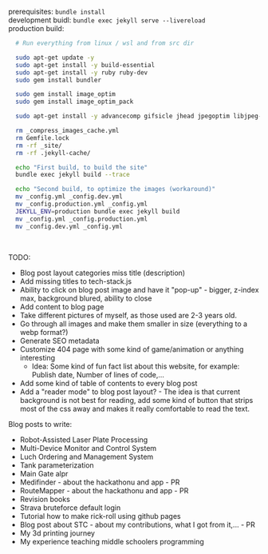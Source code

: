 prerequisites: `bundle install` <br/>
development buidl: `bundle exec jekyll serve --livereload` <br/>
production build:

```bash
  # Run everything from linux / wsl and from src dir

  sudo apt-get update -y
  sudo apt-get install -y build-essential
  sudo apt-get install -y ruby ruby-dev
  sudo gem install bundler

  sudo gem install image_optim
  sudo gem install image_optim_pack

  sudo apt-get install -y advancecomp gifsicle jhead jpegoptim libjpeg-progs optipng pngcrush pngquant

  rm _compress_images_cache.yml
  rm Gemfile.lock
  rm -rf _site/
  rm -rf .jekyll-cache/

  echo "First build, to build the site"
  bundle exec jekyll build --trace

  echo "Second build, to optimize the images (workaround)"
  mv _config.yml _config.dev.yml
  mv _config.production.yml _config.yml
  JEKYLL_ENV=production bundle exec jekyll build
  mv _config.yml _config.production.yml
  mv _config.dev.yml _config.yml
```

<br/>

TODO:

- Blog post layout categories miss title (description)
- Add missing titles to tech-stack.js
- Ability to click on blog post image and have it "pop-up" - bigger, z-index max, background blured, ability to close
- Add content to blog page
- Take different pictures of myself, as those used are 2-3 years old.
- Go through all images and make them smaller in size (everything to a webp format?)
- Generate SEO metadata
- Customize 404 page with some kind of game/animation or anything interesting
  - Idea: Some kind of fun fact list about this website, for example: Publish date, Number of lines of code,...
- Add some kind of table of contents to every blog post
- Add a "reader mode" to blog post layout? - The idea is that current background is not best for reading, add some kind of button that strips most of the css away and makes it really comfortable to read the text.

Blog posts to write:

- Robot-Assisted Laser Plate Processing
- Multi-Device Monitor and Control System
- Luch Ordering and Management System
- Tank parameterization
- Main Gate alpr
- Medifinder - about the hackathonu and app - PR
- RouteMapper - about the hackathonu and app - PR
- Revision books
- Strava bruteforce default login
- Tutorial how to make rick-roll using github pages
- Blog post about STC - about my contributions, what I got from it,... - PR
- My 3d printing journey
- My experience teaching middle schoolers programming
